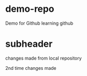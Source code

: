 # demo-repo
Demo for Github
learning github
# subheader
changes made from local repository

2nd time changes made